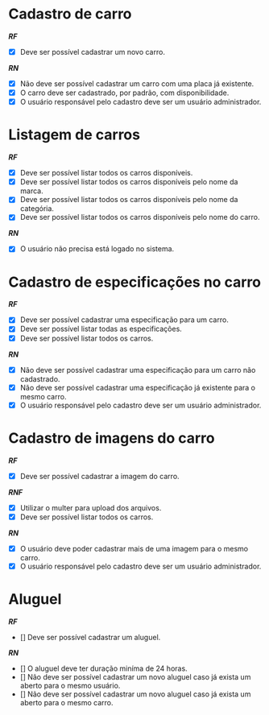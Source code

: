 # Cadastro de carro

**_RF_**

- [x] Deve ser possível cadastrar um novo carro.

**_RN_**

- [x] Não deve ser possível cadastrar um carro com uma placa já existente.
- [x] O carro deve ser cadastrado, por padrão, com disponibilidade.
- [x] O usuário responsável pelo cadastro deve ser um usuário administrador.

# Listagem de carros

**_RF_**

- [x] Deve ser possível listar todos os carros disponíveis.
- [x] Deve ser possível listar todos os carros disponíveis pelo nome da marca.
- [x] Deve ser possível listar todos os carros disponíveis pelo nome da categória.
- [x] Deve ser possível listar todos os carros disponíveis pelo nome do carro.

**_RN_**

- [x] O usuário não precisa está logado no sistema.

# Cadastro de especificações no carro

**_RF_**

- [x] Deve ser possível cadastrar uma especificação para um carro.
- [x] Deve ser possível listar todas as especificações.
- [x] Deve ser possível listar todos os carros.

**_RN_**

- [x] Não deve ser possível cadastrar uma especificação para um carro não cadastrado.
- [x] Não deve ser possível cadastrar uma especificação já existente para o mesmo carro.
- [x] O usuário responsável pelo cadastro deve ser um usuário administrador.

# Cadastro de imagens do carro

**_RF_**

- [x] Deve ser possível cadastrar a imagem do carro.

**_RNF_**

- [x] Utilizar o multer para upload dos arquivos.
- [x] Deve ser possível listar todos os carros.

**_RN_**

- [x] O usuário deve poder cadastrar mais de uma imagem para o mesmo carro.
- [x] O usuário responsável pelo cadastro deve ser um usuário administrador.

# Aluguel

**_RF_**

- [] Deve ser possível cadastrar um aluguel.

**_RN_**

- [] O aluguel deve ter duração miníma de 24 horas.
- [] Não deve ser possível cadastrar um novo aluguel caso já exista um aberto para o mesmo usuário.
- [] Não deve ser possível cadastrar um novo aluguel caso já exista um aberto para o mesmo carro.

